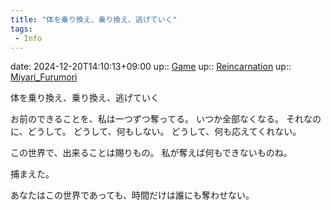 ```yaml
---
title: "体を乗り換え、乗り換え、逃げていく"
tags:
 - Info
---
```


date: 2024-12-20T14:10:13+09:00
up:: [Game](Bar/Novel/Topics/Game.md)
up:: [Reincarnation](Bar/Novel/Topics/Reincarnation.md)
up:: [Miyari_Furumori](../Bar/Novel/Canareal/Miyari_Furumori.md)

体を乗り換え、乗り換え、逃げていく

お前のできることを、私は一つずつ奪ってる。
いつか全部なくなる。
それなのに、どうして。
どうして、何もしない。
どうして、何も応えてくれない。


この世界で、出来ることは賜りもの。
私が奪えば何もできないものね。

捕まえた。

あなたはこの世界であっても、時間だけは誰にも奪わせない。

